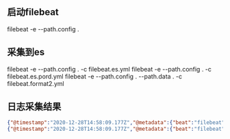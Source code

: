 ## 启动filebeat
filebeat -e  --path.config .

## 采集到es
filebeat -e  --path.config .  -c filebeat.es.yml
filebeat -e  --path.config .  -c filebeat.es.pord.yml
filebeat -e  --path.config . --path.data .  -c filebeat.format2.yml
## 日志采集结果
``` json
{"@timestamp":"2020-12-28T14:58:09.177Z","@metadata":{"beat":"filebeat","type":"_doc","version":"7.10.1"},"time":"2020-12-28 22:10:58","message":"TestContent abc 20 {\"app\":\"xytschol\",\"ip\":\"10.0.0.1\"}","level":"info","line":"glog/ctxlog_test.go:67","pathname":"/home/index","trace_id":"10000001"}
{"@timestamp":"2020-12-28T14:58:09.177Z","@metadata":{"beat":"filebeat","type":"_doc","version":"7.10.1"},"time":"2020-12-28 22:10:58","message":"TestContent abc 20 {\"app\":\"xytschol\",\"ip\":\"10.0.0.1\"}","level":"info","line":"glog/ctxlog_test.go:67","pathname":"/home/index","trace_id":"10000001"}
```
